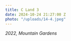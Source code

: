 ```yaml
---
title: C Land 3
date: 2024-10-24 21:27:00 Z
photo: "/uploads/14-4.jpeg"
---
```


*2022, Mountain Gardens*